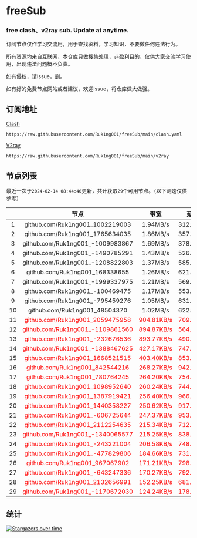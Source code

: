 # freeSub
### free clash、v2ray sub. Update at anytime.

订阅节点仅作学习交流用，用于查找资料，学习知识，不要做任何违法行为。

所有资源均来自互联网，本仓库只做搜集处理，非盈利目的，仅供大家交流学习使用，出现违法问题概不负责。

如有侵权，请Issue，删。

如有好的免费节点网站或者建议，欢迎Issue，将仓库做大做强。

## 订阅地址
[Clash](https://raw.githubusercontent.com/Ruk1ng001/freeSub/main/clash.yaml)
```
https://raw.githubusercontent.com/Ruk1ng001/freeSub/main/clash.yaml
```
[V2ray](https://raw.githubusercontent.com/Ruk1ng001/freeSub/main/v2ray)
```
https://raw.githubusercontent.com/Ruk1ng001/freeSub/main/v2ray
```

## 节点列表

最近一次于`2024-02-14 08:44:40`更新，共计获取`29`个可用节点。（以下测速仅供参考）

|  | 节点 | 带宽 | 延迟 |
|:-:|:--:|:--:|:--:|
 | 1 | github.com/Ruk1ng001_1002219003 | 1.94MB/s | 312.00ms |
 | 2 | github.com/Ruk1ng001_1765634035 | 1.86MB/s | 357.00ms |
 | 3 | github.com/Ruk1ng001_-1009983867 | 1.69MB/s | 378.00ms |
 | 4 | github.com/Ruk1ng001_-1490785291 | 1.43MB/s | 526.00ms |
 | 5 | github.com/Ruk1ng001_-1208822803 | 1.37MB/s | 585.00ms |
 | 6 | github.com/Ruk1ng001_168338655 | 1.26MB/s | 621.00ms |
 | 7 | github.com/Ruk1ng001_-1999337975 | 1.21MB/s | 569.00ms |
 | 8 | github.com/Ruk1ng001_-100469475 | 1.17MB/s | 553.00ms |
 | 9 | github.com/Ruk1ng001_-795459276 | 1.05MB/s | 631.00ms |
 | 10 | github.com/Ruk1ng001_48504370 | 1.02MB/s | 622.00ms |
 | 11 | <font color=red>github.com/Ruk1ng001_2059475958</font> | <font color=red>904.81KB/s</font> | <font color=red>709.00ms</font> |
 | 12 | <font color=red>github.com/Ruk1ng001_-1109861560</font> | <font color=red>894.87KB/s</font> | <font color=red>564.00ms</font> |
 | 13 | <font color=red>github.com/Ruk1ng001_-232676536</font> | <font color=red>893.77KB/s</font> | <font color=red>490.00ms</font> |
 | 14 | <font color=red>github.com/Ruk1ng001_-1388467625</font> | <font color=red>427.17KB/s</font> | <font color=red>747.00ms</font> |
 | 15 | <font color=red>github.com/Ruk1ng001_1668521515</font> | <font color=red>403.40KB/s</font> | <font color=red>853.00ms</font> |
 | 16 | <font color=red>github.com/Ruk1ng001_842544216</font> | <font color=red>268.27KB/s</font> | <font color=red>942.00ms</font> |
 | 17 | <font color=red>github.com/Ruk1ng001_780764245</font> | <font color=red>264.20KB/s</font> | <font color=red>754.00ms</font> |
 | 18 | <font color=red>github.com/Ruk1ng001_1098952640</font> | <font color=red>260.24KB/s</font> | <font color=red>744.00ms</font> |
 | 19 | <font color=red>github.com/Ruk1ng001_1387919421</font> | <font color=red>256.40KB/s</font> | <font color=red>966.00ms</font> |
 | 20 | <font color=red>github.com/Ruk1ng001_1440358227</font> | <font color=red>250.62KB/s</font> | <font color=red>917.00ms</font> |
 | 21 | <font color=red>github.com/Ruk1ng001_-606725644</font> | <font color=red>247.37KB/s</font> | <font color=red>953.00ms</font> |
 | 22 | <font color=red>github.com/Ruk1ng001_2112254635</font> | <font color=red>215.34KB/s</font> | <font color=red>712.00ms</font> |
 | 23 | <font color=red>github.com/Ruk1ng001_-1340065577</font> | <font color=red>215.25KB/s</font> | <font color=red>838.00ms</font> |
 | 24 | <font color=red>github.com/Ruk1ng001_-243221004</font> | <font color=red>206.58KB/s</font> | <font color=red>748.00ms</font> |
 | 25 | <font color=red>github.com/Ruk1ng001_-477829806</font> | <font color=red>184.66KB/s</font> | <font color=red>731.00ms</font> |
 | 26 | <font color=red>github.com/Ruk1ng001_967067902</font> | <font color=red>171.21KB/s</font> | <font color=red>798.00ms</font> |
 | 27 | <font color=red>github.com/Ruk1ng001_-643247336</font> | <font color=red>170.27KB/s</font> | <font color=red>792.00ms</font> |
 | 28 | <font color=red>github.com/Ruk1ng001_2132656991</font> | <font color=red>152.25KB/s</font> | <font color=red>681.00ms</font> |
 | 29 | <font color=red>github.com/Ruk1ng001_-1170672030</font> | <font color=red>124.24KB/s</font> | <font color=red>178.00ms</font> |


## 统计

[![Stargazers over time](https://starchart.cc/Ruk1ng001/freeSub.svg)](https://starchart.cc/Ruk1ng001/freeSub)